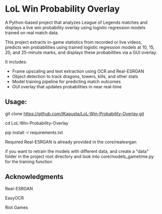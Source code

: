 # LoL Win Probability Overlay

A Python-based project that analyzes League of Legends matches and displays a live win probability overlay using logistic regression models trained on real match data.

This project extracts in-game statistics from recorded or live videos, predicts win probabilities using trained logistic regression models at 10, 15, 20, and 25-minute marks, and displays these probabilities via a GUI overlay.

It includes:
- Frame upscaling and text extraction using OCR and Real-ESRGAN
- Object detection to track dragons, towers, kills, and other stats
- Model training pipeline for predicting match outcomes
- GUI overlay that updates probabilities in near real-time

## Usage:
git clone https://github.com/IKapusta/LoL-Win-Probability-Overlay.git

cd LoL-Win-Probability-Overlay

pip install -r requirements.txt

Required Real-ESRGAN is already provided in the core/realesrgan

if you want to retrain the models with different data, and create a "data" folder in the project root directory and look into core/models_gametime.py for the training function 

## Acknowledgments
Real-ESRGAN

EasyOCR

Riot Games 
